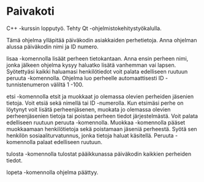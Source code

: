 # Paivakoti
C++ -kurssin lopputyö. Tehty Qt -ohjelmistokehitystyökalulla.

Tämä ohjelma ylläpitää päiväkodin asiakkaiden perhetietoja. 
Anna ohjelman alussa päiväkodin nimi ja ID numero.

lisaa -komennolla lisäät perheen tietokantaan. Anna ensin perheen nimi, jonka jälkeen ohjelma kysyy haluatko lisätä vanhemman vai lapsen. Syötettyäsi kaikki haluamasi henkilötiedot voit palata edelliseen ruutuun peruuta -komennolla.
Ohjelma luo perheelle automaattisesti ID -tunnistenumeron väliltä 1 -100.

etsi -komennolla etsit ja muokkaat jo olemassa olevien perheiden jäsenien tietoja. Voit etsiä sekä nimellä tai ID -numerolla. Kun etsimäsi perhe on löytynyt voit lisätä perheenjäsenen, muokata jo olemassa olevien perheenjäsenien tietoja tai poistaa perheen tiedot järjestelmästä. Voit palata edelliseen ruutuun peruuta -komennolla.
Muokkaa -komennolla pääset muokkaamaan henkilötietoja sekä poistamaan jäseniä perheestä. Syötä sen henkilön sosiaaliturvatunnus, jonka tietoja haluat käsitellä. Peruuta -komennolla palaat edelliseen ruutuun.

tulosta -komennolla tulostat pääikkunassa päiväkodin kaikkien perheiden tiedot.

lopeta -komennolla ohjelma päättyy.
